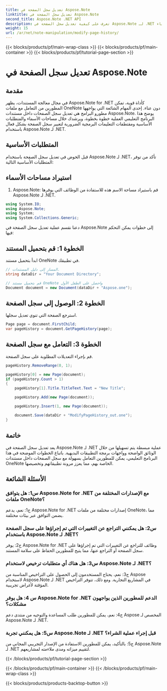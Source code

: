 ```yaml
---
title: تعديل سجل الصفحة في Aspose.Note
linktitle: تعديل سجل الصفحة في Aspose.Note
second_title: Aspose.Note .NET API
description: تعرف على كيفية تعديل سجل الصفحة في Aspose.Note لـ .NET باستخدام هذا البرنامج التعليمي الشامل. تعزيز قدرات معالجة المستندات الخاصة بك دون عناء.
weight: 15
url: /ar/net/note-manipulation/modify-page-history/
---
```


{{< blocks/products/pf/main-wrap-class >}}
{{< blocks/products/pf/main-container >}}
{{< blocks/products/pf/tutorial-page-section >}}

# تعديل سجل الصفحة في Aspose.Note

## مقدمة

في مجال معالجة المستندات، يظهر Aspose.Note for .NET كأداة قوية، تمكن المطورين من التعامل مع ملفات OneNote دون عناء. إحدى المهام الشائعة التي يواجهها مطورو البرامج هي تعديل سجل الصفحات داخل مستندات Aspose.Note. يوضح هذا البرنامج التعليمي العملية خطوة بخطوة، ويرشدك خلال مساحات الأسماء والمتطلبات الأساسية ومقتطفات التعليمات البرمجية الضرورية لتغيير سجل الصفحة بشكل فعال باستخدام Aspose.Note لـ .NET.

## المتطلبات الأساسية

قبل الخوض في تعديل سجل الصفحة باستخدام Aspose.Note لـ .NET، تأكد من توفر المتطلبات الأساسية التالية:

## استيراد مساحات الأسماء

1. Aspose.Note: قم باستيراد مساحة الاسم هذه للاستفادة من الوظائف التي يوفرها Aspose.Note لـ .NET.

```csharp
using System.IO;
using Aspose.Note;
using System;
using System.Collections.Generic;
```

دعنا نقسم عملية تعديل سجل الصفحة في Aspose.Note إلى خطوات يمكن التحكم فيها:

## الخطوة 1: قم بتحميل المستند

ابدأ بتحميل مستند OneNote في تطبيقك.

```csharp
// المسار إلى دليل المستندات.
string dataDir = "Your Document Directory";

// قم بتحميل مستند OneNote واحصل على الطفل الأول
Document document = new Document(dataDir + "Aspose.one");
```

## الخطوة 2: الوصول إلى سجل الصفحة

استرجع الصفحة التي تنوي تعديل سجلها.

```csharp
Page page = document.FirstChild;
var pageHistory = document.GetPageHistory(page);
```

## الخطوة 3: التعامل مع سجل الصفحة

قم بإجراء التعديلات المطلوبة على سجل الصفحة.

```csharp
pageHistory.RemoveRange(0, 1);

pageHistory[0] = new Page(document);
if (pageHistory.Count > 1)
{
    pageHistory[1].Title.TitleText.Text = "New Title";

    pageHistory.Add(new Page(document));

    pageHistory.Insert(1, new Page(document));

    document.Save(dataDir + "ModifyPageHistory_out.one");
}
```

## خاتمة

يعد تعديل سجل الصفحة في Aspose.Note لـ .NET عملية مبسطة يتم تسهيلها من خلال الوثائق الواضحة وواجهات برمجة التطبيقات البديهية. باتباع الخطوات الموضحة في هذا البرنامج التعليمي، يمكن للمطورين التعامل بسهولة مع سجل الصفحات داخل مستندات OneNote الخاصة بهم، مما يعزز مرونة تطبيقاتهم وتخصيصها.

## الأسئلة الشائعة

### س1: هل يتوافق Aspose.Note for .NET مع الإصدارات المختلفة من ملفات OneNote؟

ج1: نعم، يدعم Aspose.Note for .NET إصدارات مختلفة من ملفات OneNote، مما يضمن التوافق عبر بيئات مختلفة.

### س2: هل يمكنني التراجع عن التغييرات التي تم إجراؤها على سجل الصفحة باستخدام Aspose.Note لـ .NET؟

ج2: يوفر Aspose.Note for .NET وظائف للتراجع عن التغييرات التي تم إجراؤها على سجل الصفحة أو التراجع عنها، مما يتيح للمطورين الحفاظ على سلامة المستند.

### س3: هل هناك أي متطلبات ترخيص لاستخدام Aspose.Note لـ .NET؟

ج3: نعم، يحتاج المستخدمون إلى الحصول على التراخيص المناسبة من Aspose لاستخدام Aspose.Note لـ .NET في المشاريع التجارية. ومع ذلك، تتوفر التراخيص المؤقتة لأغراض تجريبية.

### س 4: هل يوفر Aspose.Note for .NET الدعم للمطورين الذين يواجهون مشكلات؟

ج4: نعم، يمكن للمطورين طلب المساعدة والتوجيه من منتدى دعم Aspose المخصص لـ Aspose.Note لـ .NET.

### س5: هل يمكنني تجربة Aspose.Note لـ .NET قبل إجراء عملية الشراء؟

ج5: بالتأكيد، يمكن للمطورين الاستفادة من الإصدار التجريبي المجاني من Aspose.Note لـ .NET لتقييم ميزاته ومدى ملاءمته لمشاريعهم.

{{< /blocks/products/pf/tutorial-page-section >}}

{{< /blocks/products/pf/main-container >}}
{{< /blocks/products/pf/main-wrap-class >}}

{{< blocks/products/products-backtop-button >}}
